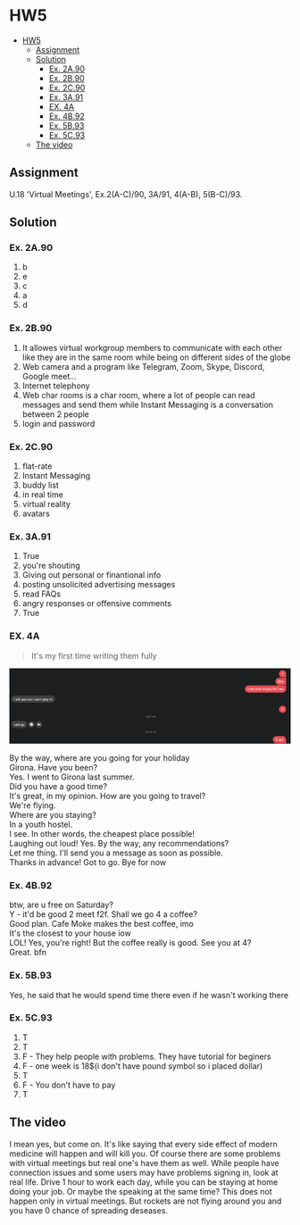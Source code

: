 # HW5

- [HW5](#hw5)
  - [Assignment](#assignment)
  - [Solution](#solution)
    - [Ex. 2A.90](#ex-2a90)
    - [Ex. 2B.90](#ex-2b90)
    - [Ex. 2C.90](#ex-2c90)
    - [Ex. 3A.91](#ex-3a91)
    - [EX. 4A](#ex-4a)
    - [Ex. 4B.92](#ex-4b92)
    - [Ex. 5B.93](#ex-5b93)
    - [Ex. 5C.93](#ex-5c93)
  - [The video](#the-video)

## Assignment

U.18 'Virtual Meetings',  Ex.2(A-C)/90,  3A/91,  4(A-B),  5(B-C)/93.

## Solution

### Ex. 2A.90

1. b
2. e
3. c
4. a
5. d

### Ex. 2B.90

1. It allowes virtual workgroup members to communicate with each other like they are in the same room while being on different sides of the globe
2. Web camera and a program like Telegram, Zoom, Skype, Discord, Google meet...
3. Internet telephony
4. Web char rooms is a char room, where a lot of people can read messages and send them while Instant Messaging is a conversation between 2 people
5. login and password

### Ex. 2C.90

1. flat-rate
2. Instant Messaging
3. buddy list
4. in real time
5. virtual reality
6. avatars

### Ex. 3A.91

1. True
2. you're shouting
3. Giving out personal or finantional info
4. posting unsolicited advertising messages
5. read FAQs
6. angry responses or offensive comments
7. True

### EX. 4A

> It's my first time writing them fully

![example](Screenshot%202022-10-05%20at%2009.12.43.png)

By the way, where are you going for your holiday  
Girona. Have you been?  
Yes. I went to Girona last summer.  
Did you have a good time?  
It's great, in my opinion. How are you going to travel?  
We're flying.  
Where are you staying?  
In a youth hostel.  
I see. In other words, the cheapest place possible!  
Laughing out loud! Yes. By the way, any recommendations?  
Let me thing. I'll send you a message as soon as possible.  
Thanks in advance!
Got to go. Bye for now

### Ex. 4B.92

btw, are u free on Saturday?  
Y - it'd be good 2 meet f2f. Shall we go 4 a coffee?  
Good plan. Cafe Moke makes the best coffee, imo  
It's the closest to your house iow  
LOL! Yes, you're right! But the coffee really is good.
See you at 4?  
Great. bfn

### Ex. 5B.93  

Yes, he said that he would spend time there even if he wasn't working there  

### Ex. 5C.93  

1. T
2. T
3. F - They help people with problems. They have tutorial for beginers
4. F - one week is 18$(i don't have pound symbol so i placed dollar)
5. T
6. F - You don't have to pay
7. T

## The video  

I mean yes, but come on. It's like saying that every side effect of modern medicine will happen and will kill you. Of course there are some problems with virtual meetings but real one's have them as well. While people have connection issues and some users may have problems signing in, look at real life. Drive 1 hour to work each day, while you can be staying at home doing your job. Or maybe the speaking at the same time? This does not happen only in virtual meetings. But rockets are not flying around you and you have 0 chance of spreading deseases.
